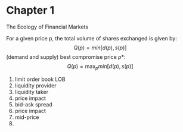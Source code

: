 # Chapter 1
The Ecology of Financial Markets

For a given price p, the total volume of shares exchanged is given by:
$$
Q(p) = min[d(p), s(p)]
$$
(demand and supply)
best compromise price $p*$:
$$
Q(p) = \max_p min[d(p), s(p)]
$$

1. limit order book LOB
2. liquidity provider
3. liquidity taker
4. price impact
5. bid-ask spread
6. price impact
7. mid-price
8. 


